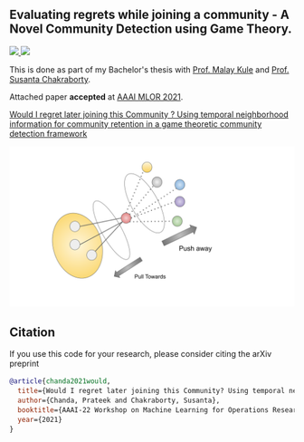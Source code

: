 ## Evaluating regrets while joining a community - A Novel Community Detection using Game Theory.

<p>
  <a href="https://aaai.org/Conferences/AAAI-22/">
    <img src="http://img.shields.io/badge/AAAI-2022-red.svg">
  </a>
  <a href="https://openreview.net/pdf?id=xUBHq0OrgeR"><img src="http://img.shields.io/badge/Paper-PDF-brightgreen.svg"></a>
</p>


This is done as part of my Bachelor's thesis with [Prof. Malay Kule](https://www.iiests.ac.in/IIEST/Faculty/cs-malay) and [Prof. Susanta Chakraborty](https://www.iiests.ac.in/IIEST/Faculty/cs-sc).


Attached paper **accepted** at [AAAI MLOR 2021](https://ml4or22.github.io/).

[Would I regret later joining this Community ? Using temporal neighborhood information for community retention in a game theoretic community detection framework](./files/AAAI_MlrOR.pdf)


![](./Btech%20Thesis%20images.svg)

## Citation

If you use this code for your research, please consider citing the arXiv preprint

```bibtex
@article{chanda2021would,
  title={Would I regret later joining this Community? Using temporal neighborhood information for community retention in a game theoretic community detection framework},
  author={Chanda, Prateek and Chakraborty, Susanta},
  booktitle={AAAI-22 Workshop on Machine Learning for Operations Research},
  year={2021}
}

```
